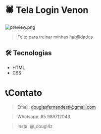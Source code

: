 # 🕷️ Tela Login Venon

![preview.png](./github/preview.png)


> Feito para treinar minhas habilidades 

## 🛠 Tecnologias

- HTML
- CSS 

# 📞Contato
 
> Email: douglasfernandesti@gmail.com

> Whatsapp: 85 989712043 

> Insta: @_dougl4z